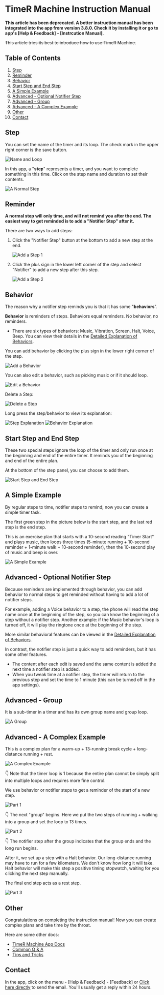 # TimeR Machine Instruction Manual

**This article has been deprecated. A better instruction manual has been integrated into the app from version 3.8.0. Check it by installing it or go to app's [Help & Feedback] - [Instrcution Manual].**

~~This article tries its best to introduce how to use TimeR Machine.~~

## Table of Contents

1. [Step](#Step)
1. [Reminder](#Reminder)
1. [Behavior](#Behavior)
1. [Start Step and End Step](#Start-Step-and-End-Step)
1. [A Simple Example](#A-Simple-Example)
1. [Advanced - Optional Notifier Step](#Advanced---Optional-Notifier-Step)
1. [Advanced - Group](#Advanced---Group)
1. [Advanced - A Complex Example](#Advanced---A-Complex-Example)
1. [Other](#Other)
1. [Contact](#Contact)

## Step

You can set the name of the timer and its loop. The check mark in the upper right corner is the save button.

![Name and Loop](instruction-manual/name-loop.webp)

In this app, a "**step**" represents a timer, and you want to complete something in this time. Click on the step name and duration to set their contents.

![A Normal Step](instruction-manual/normal-step.webp)

## Reminder

**A normal step will only time, and will not remind you after the end. The easiest way to get reminded is to add a "Notifier Step" after it.**

There are two ways to add steps:

1. Click the "Notifier Step" button at the bottom to add a new step at the end.

    ![Add a Step 1](instruction-manual/add-step1.webp)

1. Click the plus sign in the lower left corner of the step and select "Notifier" to add a new step after this step.

    ![Add a Step 2](instruction-manual/add-step2.webp)

## Behavior

The reason why a notifier step reminds you is that it has some "**behaviors**".

**Behavior** is reminders of steps. Behaviors equal reminders. No behavior, no reminders.

- There are six types of behaviors: Music, Vibration, Screen, Halt, Voice, Beep. You can view their details in the [Detailed Explanation of Behaviors](docs.md/#Detailed-Explanation-of-Behaviors).

You can add behavior by clicking the plus sign in the lower right corner of the step.

![Add a Behavior](instruction-manual/add-behavior.webp)

You can also edit a behavior, such as picking music or if it should loop.

![Edit a Behavior](instruction-manual/edit-behavior.webp)

Delete a Step:

![Delete a Step](instruction-manual/remove-step.webp)

Long press the step/behavior to view its explanation:

![Step Explanation](instruction-manual/tooltip1.webp)
![Behavior Explanation](instruction-manual/tooltip2.webp)

## Start Step and End Step

These two special steps ignore the loop of the timer and only run once at the beginning and end of the entire timer. It reminds you of the beginning and end of the entire plan.

At the bottom of the step panel, you can choose to add them.

![Start Step and End Step](instruction-manual/add-steps.webp)

## A Simple Example

By regular steps to time, notifier steps to remind, now you can create a simple timer task.

The first green step in the picture below is the start step, and the last red step is the end step.

This is an exercise plan that starts with a 10-second reading "Timer Start" and plays music, then loops three times (5-minute running + 10-second reminder + 1-minute walk + 10-second reminder), then the 10-second play of music and beep is over.

![A Simple Example](instruction-manual/simple-timer.webp)

## Advanced - Optional Notifier Step

Because reminders are implemented through behavior, you can add behavior to normal steps to get reminded without having to add a lot of notifier steps.

For example, adding a Voice behavior to a step, the phone will read the step name once at the beginning of the step, so you can know the beginning of a step without a notifier step. Another example: if the Music behavior's loop is turned off, it will play the ringtone once at the beginning of the step.

More similar behavioral features can be viewed in the [Detailed Explanation of Behaviors](docs.md/#Detailed-Explanation-of-Behaviors).

In contrast, the notifier step is just a quick way to add reminders, but it has some other features.

- The content after each edit is saved and the same content is added the next time a notifier step is added.
- When you tweak time at a notifier step, the timer will return to the previous step and set the time to 1 minute (this can be turned off in the app settings).

## Advanced - Group

It is a sub-timer in a timer and has its own group name and group loop.

![A Group](instruction-manual/simple-group.webp)

## Advanced - A Complex Example

This is a complex plan for a warm-up + 13-running break cycle + long-distance running + rest.

![A Complex Example](instruction-manual/complex-timer.webp)

👇 Note that the timer loop is 1 because the entire plan cannot be simply split into multiple loops and requires more fine control.

We use behavior or notifier steps to get a reminder of the start of a new step.

![Part 1](instruction-manual/complex-timer1.webp)

👇 The next "group" begins. Here we put the two steps of running + walking into a group and set the loop to 13 times.

![Part 2](instruction-manual/complex-timer2.webp)

👇 The notifier step after the group indicates that the group ends and the long run begins.

After it, we set up a step with a Halt behavior. Our long-distance running may have to run for a few kilometers. We don't know how long it will take. Halt behavior will make this step a positive timing stopwatch, waiting for you clicking the next step manually.

The final end step acts as a rest step.

![Part 3](instruction-manual/complex-timer3.webp)

## Other

Congratulations on completing the instruction manual! Now you can create complex plans and take time by the throat.

Here are some other docs:

- [TimeR Machine App Docs](docs.md)
- [Common Q & A](qa.md)
- [Tips and Tricks](tips-and-tricks.md)

## Contact

In the app, click on the menu - [Help & Feedback] - [Feedback] or [Click here directly](mailto:ligrsidfd@gmail.com) to send the email. You'll usually get a reply within 24 hours.
